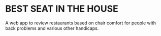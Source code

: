 BEST SEAT IN THE HOUSE
==========================

A web app to review restaurants based on chair comfort for people with back problems and various other handicaps.
